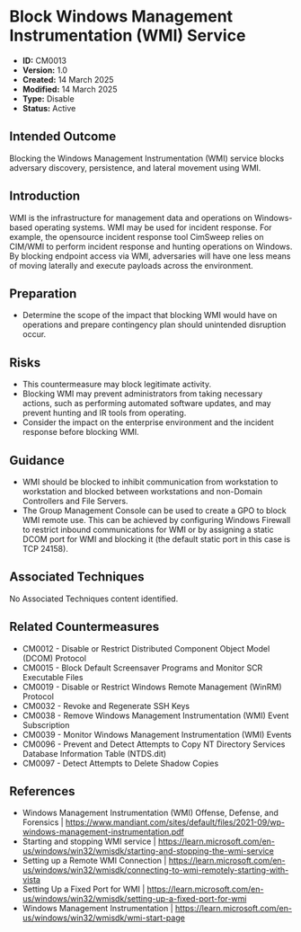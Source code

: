 # Block Windows Management Instrumentation (WMI) Service

* **ID:** CM0013
* **Version:** 1.0
* **Created:** 14 March 2025
* **Modified:** 14 March 2025
* **Type:** Disable
* **Status:** Active

## Intended Outcome

Blocking the Windows Management Instrumentation (WMI) service blocks adversary discovery, persistence, and lateral movement using WMI.

## Introduction

WMI is the infrastructure for management data and operations on Windows-based operating systems. WMI may be used for incident response. For example, the opensource incident
response tool CimSweep relies on CIM/WMI to perform incident response and hunting operations on Windows. By blocking endpoint access via WMI, adversaries will have one less means of moving laterally and execute payloads across the environment.

## Preparation

- Determine the scope of the impact that blocking WMI would have on operations and prepare contingency plan should unintended disruption occur.

## Risks

- This countermeasure may block legitimate activity.
- Blocking WMI may prevent administrators from taking necessary actions, such as performing automated software updates, and may prevent hunting and IR tools from operating.
- Consider the impact on the enterprise environment and the incident response before blocking WMI.

## Guidance

- WMI should be blocked to inhibit communication from workstation to workstation and blocked between workstations and non-Domain Controllers and File Servers.
- The Group Management Console can be used to create a GPO to block WMI remote use. This can be achieved by configuring Windows Firewall to restrict inbound communications for WMI or by assigning a static DCOM port for WMI and blocking it (the default static port in this case is TCP 24158). 

## Associated Techniques

No Associated Techniques content identified.

## Related Countermeasures

- CM0012 - Disable or Restrict Distributed Component Object Model (DCOM) Protocol
- CM0015 - Block Default Screensaver Programs and Monitor SCR Executable Files
- CM0019 - Disable or Restrict Windows Remote Management (WinRM) Protocol
- CM0032 - Revoke and Regenerate SSH Keys
- CM0038 - Remove Windows Management Instrumentation (WMI) Event Subscription
- CM0039 - Monitor Windows Management Instrumentation (WMI) Events
- CM0096 - Prevent and Detect Attempts to Copy NT Directory Services Database Information Table (NTDS.dit)
- CM0097 - Detect Attempts to Delete Shadow Copies

## References

- Windows Management Instrumentation (WMI) Offense, Defense, and Forensics | <https://www.mandiant.com/sites/default/files/2021-09/wp-windows-management-instrumentation.pdf>
- Starting and stopping WMI service | <https://learn.microsoft.com/en-us/windows/win32/wmisdk/starting-and-stopping-the-wmi-service>
- Setting up a Remote WMI Connection | <https://learn.microsoft.com/en-us/windows/win32/wmisdk/connecting-to-wmi-remotely-starting-with-vista>
- Setting Up a Fixed Port for WMI | <https://learn.microsoft.com/en-us/windows/win32/wmisdk/setting-up-a-fixed-port-for-wmi>
- Windows Management Instrumentation | <https://learn.microsoft.com/en-us/windows/win32/wmisdk/wmi-start-page>
